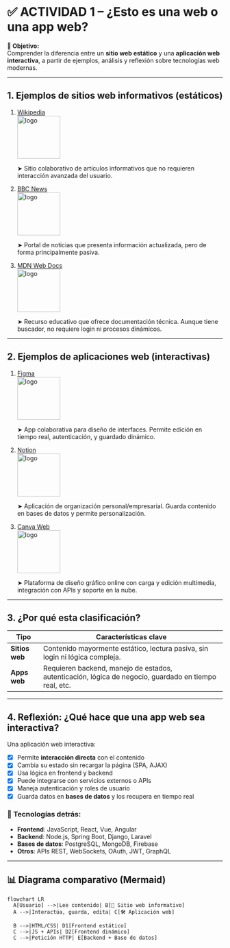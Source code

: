# ✅ ACTIVIDAD 1 – ¿Esto es una web o una app web?

**🎯 Objetivo:**  
Comprender la diferencia entre un **sitio web estático** y una **aplicación web interactiva**, a partir de ejemplos, análisis y reflexión sobre tecnologías web modernas.

---

## 1. Ejemplos de sitios web informativos (estáticos)

1. [Wikipedia](https://www.wikipedia.org)  
    <img src="https://upload.wikimedia.org/wikipedia/commons/6/63/Wikipedia-logo.png" alt="logo" width="100"/>

   ➤ Sitio colaborativo de artículos informativos que no requieren interacción avanzada del usuario.

2. [BBC News](https://www.bbc.com/news)  
    <img src="https://images.icon-icons.com/70/PNG/512/bbc_news_14062.png" alt="logo" width="100"/>

   ➤ Portal de noticias que presenta información actualizada, pero de forma principalmente pasiva.

3. [MDN Web Docs](https://developer.mozilla.org)  
    <img src="https://upload.wikimedia.org/wikipedia/commons/7/70/Firefox_Focus_2021_Icon.png" alt="logo" width="100"/>
  
   ➤ Recurso educativo que ofrece documentación técnica. Aunque tiene buscador, no requiere login ni procesos dinámicos.

---

## 2. Ejemplos de aplicaciones web (interactivas)

1. [Figma](https://www.figma.com)  
    <img src="https://upload.wikimedia.org/wikipedia/commons/3/33/Figma-logo.svg" alt="logo" width="100"/>

   ➤ App colaborativa para diseño de interfaces. Permite edición en tiempo real, autenticación, y guardado dinámico.

2. [Notion](https://www.notion.so)  
    <img src="https://upload.wikimedia.org/wikipedia/commons/4/45/Notion_app_logo.png" alt="logo" width="100"/>  

   ➤ Aplicación de organización personal/empresarial. Guarda contenido en bases de datos y permite personalización.

3. [Canva Web](https://www.canva.com)  
    <img src="https://www.e-monsite.com/medias/images/canva-logo.png" alt="logo" width="100"/>  

   ➤ Plataforma de diseño gráfico online con carga y edición multimedia, integración con APIs y soporte en la nube.

---

## 3. ¿Por qué esta clasificación?

| Tipo              | Características clave                                              |
|-------------------|---------------------------------------------------------------------|
| **Sitios web**    | Contenido mayormente estático, lectura pasiva, sin login ni lógica compleja.|
| **Apps web**      | Requieren backend, manejo de estados, autenticación, lógica de negocio, guardado en tiempo real, etc. |

---

## 4. Reflexión: ¿Qué hace que una app web sea interactiva?

Una aplicación web interactiva:

- [x] Permite **interacción directa** con el contenido  
- [x] Cambia su estado sin recargar la página (SPA, AJAX)  
- [x] Usa lógica en frontend y backend  
- [x] Puede integrarse con servicios externos o APIs  
- [x] Maneja autenticación y roles de usuario  
- [x] Guarda datos en **bases de datos** y los recupera en tiempo real

### 🧪 Tecnologías detrás:

- **Frontend**: JavaScript, React, Vue, Angular  
- **Backend**: Node.js, Spring Boot, Django, Laravel  
- **Bases de datos**: PostgreSQL, MongoDB, Firebase  
- **Otros**: APIs REST, WebSockets, OAuth, JWT, GraphQL

---

## 📊 Diagrama comparativo (Mermaid)

```mermaid
flowchart LR
  A[Usuario] -->|Lee contenido| B[📰 Sitio web informativo]
  A -->|Interactúa, guarda, edita| C[🛠️ Aplicación web]

  B -->|HTML/CSS| D1[Frontend estático]
  C -->|JS + APIs| D2[Frontend dinámico]
  C -->|Petición HTTP| E[Backend + Base de datos]
```